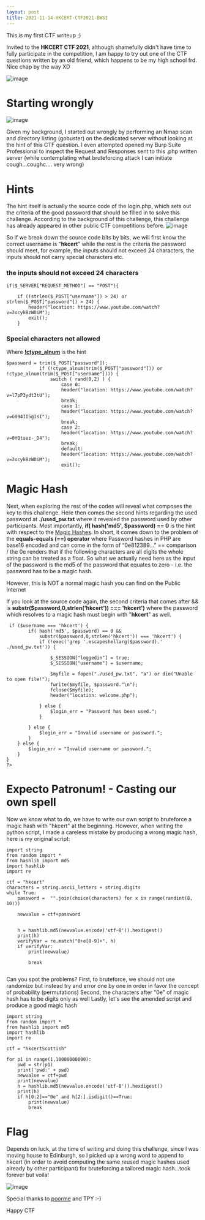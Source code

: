 ```yaml
---
layout: post
title: 2021-11-14-HKCERT-CTF2021-BWSI
---
```


This is my first CTF writeup ;)

Invited to the **HKCERT CTF 2021**, although shamefully didn't have time to fully participate in the competition, I am happy to try out one of the CTF questions written by an old friend, which happens to be my high school frd. Nice chap by the way XD

![image](https://user-images.githubusercontent.com/94167587/141699878-49579dcd-dd73-44b1-8596-f664d2fe7e0d.png)



# Starting wrongly

![image](https://user-images.githubusercontent.com/94167587/141700134-cc95a816-959c-44fb-a775-fa301abf658b.png)


Given my background, I started out wrongly by performing an Nmap scan and directory listing (gobuster) on the dedicated server without looking at the hint of this CTF question. I even attempted opened my Burp Suite Professional to inspect the Request and Responses sent to this .php written server (while contemplating what bruteforcing attack I can initiate cough...coughc.... very wrong) 

# Hints

The hint itself is actually the source code of the login.php, which sets out the criteria of the good password that should be filled in to solve this challenge. According to the background of this challenge, this challenge has already appeared in other public CTF competitions before. 
![image](https://user-images.githubusercontent.com/94167587/141700302-1c35acb5-7ab3-444c-9e72-97b7a259b0f0.png)


So if we break down the source code bits by bits, we will first know the correct username is "**hkcert**" while the rest is the criteria the password should meet, for example, the inputs should not exceed 24 characters, the inputs should not carry special characters etc. 

### the inputs should not exceed 24 characters
```
if($_SERVER["REQUEST_METHOD"] == "POST"){

    if ((strlen($_POST["username"]) > 24) or strlen($_POST["password"]) > 24) {
        header("location: https://www.youtube.com/watch?v=2ocykBzWDiM");
        exit();
    }
```

### Special characters not allowed 
Where [**!ctype_alnum**](https://www.php.net/manual/en/function.ctype-alnum.php) is the hint 
```
$password = trim($_POST["password"]);
            if (!ctype_alnum(trim($_POST["password"])) or !ctype_alnum(trim($_POST["username"]))) {
                switch ( rand(0,2) ) {
                    case 0:
                    header("location: https://www.youtube.com/watch?v=l7pP3ydt3tU");
                    break;
                    case 1:
                    header("location: https://www.youtube.com/watch?v=G094II5gIsI");
                    break;
                    case 2:
                    header("location: https://www.youtube.com/watch?v=0YQtsez-_D4");
                    break;
                    default:
                    header("location: https://www.youtube.com/watch?v=2ocykBzWDiM");
                    exit();
```
# Magic Hash
Next, when exploring the rest of the codes will reveal what composes the key to this challenge.
Here then comes the second hints regarding the used password at **./used_pw.txt** where it revealed the password used by other participants. 
Most importantly,  **if( hash('md5', $password) == 0** is the hint with respect to the [Magic Hashes](https://www.whitehatsec.com/blog/magic-hashes/). In short, it comes down to the problem of the **equals-equals (==) operator** where Password hashes in PHP are base16 encoded and can come in the form of “0e812389…”  == comparison / the 0e renders that if the following characters are all digits the whole string can be treated as a float. So what we actually need here as the input of the password is the md5 of the password that equates to zero - i.e. the password has to be a magic hash.

However, this is NOT a normal magic hash you can find on the Public Internet

If you look at the source code again, the second criteria that comes after && is **substr($password,0,strlen('hkcert')) === 'hkcert')** where the password which resolves to a magic hash must begin with "**hkcert**" as well.
```
 if ($username === 'hkcert') {
        if( hash('md5', $password) == 0 &&
            substr($password,0,strlen('hkcert')) === 'hkcert') {
            if (!exec('grep '.escapeshellarg($password).' ./used_pw.txt')) {

                $_SESSION["loggedin"] = true;
                $_SESSION["username"] = $username;

                $myfile = fopen("./used_pw.txt", "a") or die("Unable to open file!");
                fwrite($myfile, $password."\n");
                fclose($myfile);
                header("location: welcome.php");

            } else {
                $login_err = "Password has been used.";
            }

        } else {
            $login_err = "Invalid username or password.";
        }
    } else {
        $login_err = "Invalid username or password.";
    }
}
?>
```
# Expecto Patronum! - Casting our own spell
Now we know what to do, we have to write our own script to bruteforce a magic hash with "hkcert" at the beginning. 
However, when writing the python script, I made a careless mistake by producing a wrong magic hash, here is my original script:

```
import string
from random import *
from hashlib import md5
import hashlib
import re

ctf = "hkcert"
characters = string.ascii_letters + string.digits
while True:
    password =  "".join(choice(characters) for x in range(randint(8, 10)))

    newvalue = ctf+password

 
    h = hashlib.md5(newvalue.encode('utf-8')).hexdigest()
    print(h)
    verifyVar = re.match("0+e[0-9]+", h)
    if verifyVar:
        print(newvalue)
    
        break
            
```
Can you spot the problems? 
First, to bruteforce, we should not use randomize but instead try and error one by one in order in favor the concept of probability (permutations)
Second, the characters after "0e" of  magic hash has to be digits only as well
Lastly, let's see the amended script and produce a good magic hash


```
import string
from random import *
from hashlib import md5
import hashlib
import re

ctf = "hkcertScottish"

for p1 in range(1,10000000000):
    pwd = str(p1)
    print('pwd:' + pwd)
    newvalue = ctf+pwd
    print(newvalue)
    h = hashlib.md5(newvalue.encode('utf-8')).hexdigest()
    print(h)
    if h[0:2]=="0e" and h[2:].isdigit()==True:
        print(newvalue)    
        break
```

# Flag
Depends on luck, at the time of writing and doing this challenge, since I was moving house to Edinburgh, so I picked up a wrong word to append to hkcert (in order to avoid computing the same reused magic hashes used already by other participant) for bruteforcing a tailored magic hash...took forever but voila!

![image](https://user-images.githubusercontent.com/94167587/141701265-18a10f2a-cc70-4313-b804-c872d267cdbc.png)

Special thanks to [poorme](https://github.com/poormemememe/poorme.github.io/blob/main/myfirstwriteup.md) and TPY :-) 

Happy CTF 
